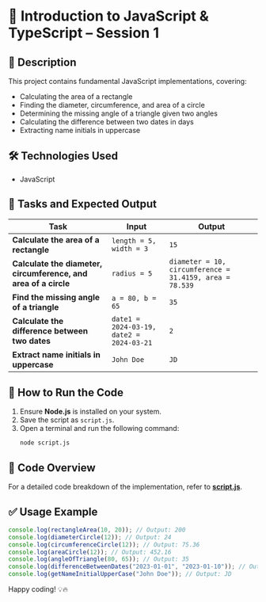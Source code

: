 # 📌 Introduction to JavaScript & TypeScript – Session 1

## 📝 Description

This project contains fundamental JavaScript implementations, covering:

-   Calculating the area of a rectangle
-   Finding the diameter, circumference, and area of a circle
-   Determining the missing angle of a triangle given two angles
-   Calculating the difference between two dates in days
-   Extracting name initials in uppercase

## 🛠 Technologies Used

-   JavaScript

## 📌 Tasks and Expected Output

| Task                                                            | Input                                    | Output                                                  |
| --------------------------------------------------------------- | ---------------------------------------- | ------------------------------------------------------- |
| **Calculate the area of a rectangle**                           | `length = 5, width = 3`                  | `15`                                                    |
| **Calculate the diameter, circumference, and area of a circle** | `radius = 5`                             | `diameter = 10, circumference = 31.4159, area = 78.539` |
| **Find the missing angle of a triangle**                        | `a = 80, b = 65`                         | `35`                                                    |
| **Calculate the difference between two dates**                  | `date1 = 2024-03-19, date2 = 2024-03-21` | `2`                                                     |
| **Extract name initials in uppercase**                          | `John Doe`                               | `JD`                                                    |

## 🚀 How to Run the Code

1. Ensure **Node.js** is installed on your system.
2. Save the script as `script.js`.
3. Open a terminal and run the following command:
    ```sh
    node script.js
    ```

## 📂 Code Overview

For a detailed code breakdown of the implementation, refer to **[script.js](script.js)**.

## ✅ Usage Example

```js
console.log(rectangleArea(10, 20)); // Output: 200
console.log(diameterCircle(12)); // Output: 24
console.log(circumferenceCircle(12)); // Output: 75.36
console.log(areaCircle(12)); // Output: 452.16
console.log(angleOfTriangle(80, 65)); // Output: 35
console.log(differenceBetweenDates("2023-01-01", "2023-01-10")); // Output: 9
console.log(getNameInitialUpperCase("John Doe")); // Output: JD
```

Happy coding! 💡🔥
